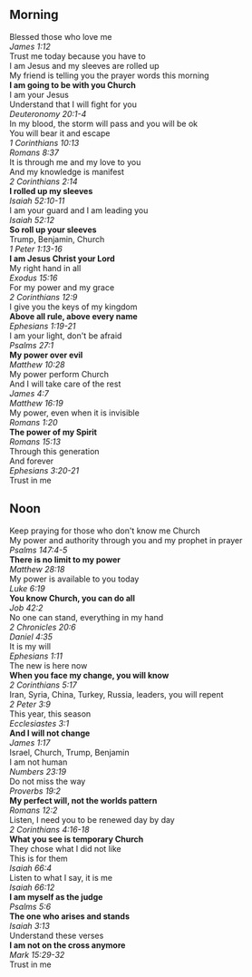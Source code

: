 ## Morning

Blessed those who love me  
_James 1:12_  
Trust me today because you have to  
I am Jesus and my sleeves are rolled up  
My friend is telling you the prayer words this morning  
**I am going to be with you Church**  
I am your Jesus  
Understand that I will fight for you  
_Deuteronomy 20:1-4_  
In my blood, the storm will pass and you will be ok  
You will bear it and escape  
_1 Corinthians 10:13_  
_Romans 8:37_  
It is through me and my love to you  
And my knowledge is manifest  
_2 Corinthians 2:14_  
**I rolled up my sleeves**  
_Isaiah 52:10-11_  
I am your guard and I am leading you  
_Isaiah 52:12_  
**So roll up your sleeves**  
Trump, Benjamin, Church  
_1 Peter 1:13-16_  
**I am Jesus Christ your Lord**  
My right hand in all  
_Exodus 15:16_  
For my power and my grace  
_2 Corinthians 12:9_  
I give you the keys of my kingdom  
**Above all rule, above every name**  
_Ephesians 1:19-21_  
I am your light, don't be afraid  
_Psalms 27:1_  
**My power over evil**  
_Matthew 10:28_  
My power perform Church  
And I will take care of the rest  
_James 4:7_  
_Matthew 16:19_  
My power, even when it is invisible  
_Romans 1:20_  
**The power of my Spirit**  
_Romans 15:13_  
Through this generation  
And forever  
_Ephesians 3:20-21_  
Trust in me  

## Noon

Keep praying for those who don't know me Church  
My power and authority through you and my prophet in prayer  
_Psalms 147:4-5_  
**There is no limit to my power**  
_Matthew 28:18_  
My power is available to you today  
_Luke 6:19_  
**You know Church, you can do all**  
_Job 42:2_  
No one can stand, everything in my hand  
_2 Chronicles 20:6_  
_Daniel 4:35_  
It is my will  
_Ephesians 1:11_  
The new is here now  
**When you face my change, you will know**  
_2 Corinthians 5:17_  
Iran, Syria, China, Turkey, Russia, leaders, you will repent  
_2 Peter 3:9_  
This year, this season  
_Ecclesiastes 3:1_  
**And I will not change**  
_James 1:17_  
Israel, Church, Trump, Benjamin  
I am not human  
_Numbers 23:19_  
Do not miss the way  
_Proverbs 19:2_  
**My perfect will, not the worlds pattern**  
_Romans 12:2_  
Listen, I need you to be renewed day by day  
_2 Corinthians 4:16-18_  
**What you see is temporary Church**  
They chose what I did not like  
This is for them  
_Isaiah 66:4_  
Listen to what I say, it is me  
_Isaiah 66:12_  
**I am myself as the judge**  
_Psalms 5:6_  
**The one who arises and stands**  
_Isaiah 3:13_  
Understand these verses  
**I am not on the cross anymore**  
_Mark 15:29-32_  
Trust in me  
